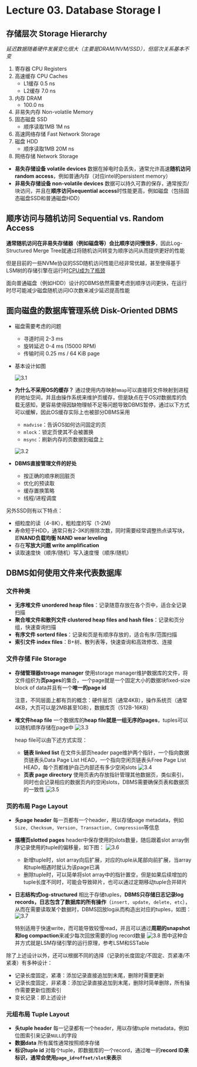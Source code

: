 # Lecture 03. Database Storage I

## 存储层次 Storage Hierarchy

*延迟数据随着硬件发展变化很大（主要是DRAM/NVM/SSD），但层次关系基本不变*

1. 寄存器 CPU Registers
2. 高速缓存 CPU Caches
   - L1缓存 0.5 ns
   - L2缓存 7.0 ns
3. 内存 DRAM
   - 100.0 ns
4. 非易失内存 Non-volatile Memory
5. 固态磁盘 SSD
   - 顺序读取1MB 1M ns
6. 高速网络存储 Fast Network Storage
7. 磁盘 HDD
   - 顺序读取1MB 20M ns
8. 网络存储 Network Storage

- **易失存储设备 volatile devices**
  数据在掉电时会丢失，通常允许高速**随机访问random access**，例如普通内存（对应intel的persistent memory）
- **非易失存储设备 non-volatile devices**
  数据可以持久可靠的保存，通常按页/块访问，并且在**顺序访问sequential access**时性能更高，例如磁盘（包括固态磁盘SSD和普通磁盘HDD）

## 顺序访问与随机访问 Sequential vs. Random Access

**通常随机访问在非易失存储器（例如磁盘等）会比顺序访问慢很多**，因此Log-Structured Merge Tree就通过将随机访问转变为顺序访问从而提供更好的性能

但是目前的一些NVMe协议的SSD随机访问性能已经非常优越，甚至使得基于LSM树的存储引擎在运行时[CPU成为了瓶颈]()

面向普通磁盘（例如HDD）设计的DBMS依然需要考虑到顺序访问更快，在运行时尽可能减少磁盘随机访问IO次数来减少延迟提高性能

## 面向磁盘的数据库管理系统 Disk-Oriented DBMS

- 磁盘需要考虑的问题
  - 寻道时间 2-3 ms
  - 旋转延迟 0-4 ms (15000 RPM)
  - 传输时间 0.25 ms / 64 KiB page
- 基本设计如图

  ![3.1](images/3.1.png)

- **为什么不采用OS的缓存？**
  通过使用内存映射`mmap`可以直接将文件映射到进程的地址空间，并且由操作系统来维护页缓存，但是缺点在于OS对数据库的负载无感知，更容易使得因缺物理帧不足等问题导致DBMS暂停，通过以下方式可以缓解，因此OS缓存实际上也被部分DBMS采用
  - `madvise`：告诉OS如何访问固定的页
  - `mlock`：锁定页使其不会被置换
  - `msync`：刷新内存的页数据到磁盘上
  
  ![3.2](images/3.2.png)
- **DBMS直接管理文件的好处**
  - 按正确的顺序刷回脏页
  - 优化的预读取
  - 缓存置换策略
  - 线程/进程调度

另外SSD则有以下特点：

- 细粒度的读（4-8K），粗粒度的写（1-2M)
- 寿命短于HDD，通常只有2-3K的擦除次数，同时需要经常调整热点读写块，即**NAND负载均衡 NAND wear leveling**
- 存在**写放大问题 write amplification**
- 读取速度快（顺序/随机）写入速度慢（顺序/随机）

## DBMS如何使用文件来代表数据库

### 文件种类

- **无序堆文件 unordered heap files**：记录随意存放在各个页中，适合全记录扫描
- **聚合堆文件和散列文件 clustered heap files and hash files**：记录和页分组，快速查询扫描
- **有序文件 sorterd files**：记录和页是有顺序存放的，适合有序/范围扫描
- **索引文件 index files**：B+树、散列表等，快速查询和高效修改、连接

### 文件存储 File Storage

- **存储管理器stroage manager**
  使用storage manager维护数据库的文件，将文件组织为**页pages**的集合，一个page就是一个固定大小的数据块fixed-size block of data并且有一个**唯一的page id**

  注意，不同层面上都有页的概念：硬件层页（通常4KB），操作系统页（通常4KB，大页可以是2MB甚至1GB），数据库页（512B-16KB）
- **堆文件heap file**
  一个数据库的**heap file就是一组无序的pages**，tuples可以以随机顺序存储在page中
  ![3.3](images/3.3.png)

  heap file可以由下述方式实现：
  - **链表 linked list**
    在文件头部页header page维护两个指针，一个指向数据页链表头Data Page List HEAD，一个指向空闲页链表头Free Page List HEAD，每个页都维护自己内部还有多少空闲slots
    ![3.4](images/3.4.png)
  - **页表 page directory**
    使用页表内存放指针管理其他数据页，类似索引，同时也会记录相应的数据页内的空闲slots，DBMS需要确保页表和数据页的一致性
    ![3.5](images/3.5.png)

### 页的布局 Page Layout

- **头page header**
  每一页都有一个header，用以存储page metadata，例如`Size, Checksum, Version, Transaction, Compression`等信息
- **插槽页slotted pages**
  header中保存使用的slots数量，随后跟着slot array倒序记录使用的tuple的偏移量，如下图：
  ![3.6](images/3.6.png)
  - 新增tuple时，slot array向后扩展，对应的tuple从尾部向前扩展，当array和tuple相遇时就认为该page已满
  - 删除tuple时，可以简单将slot array中的指针置空，但是如果后续增加的tuple长度不同时，可能会导致碎片，也可以通过定期移动tuple合并碎片
- **日志结构式log-structured**
  相比于存储tuples，**DBMS只存储日志记录log records，日志包含了数据库的所有操作**（`insert, update, delete, etc`），从而在需要读取某个数据时，DBMS回放log从而构造出对应的tuples，如图：
  ![3.7](images/3.7.png)

  特别适用于快速write，而可能导致较慢read，并且可以通过**周期的snapshot和log compaction**来减少每次回放需要的log record数量
  ![3.8](images/3.8.png)
  图中这种合并方式就是LSM存储引擎的运行原理，参考LSM和SSTable

除了上述设计以外，还可以根据不同的选择（记录的长度固定/不固定、页紧凑/不紧凑）有多种设计：

- 记录长度固定，紧凑：添加记录直接追加到末尾，删除时需要更新
- 记录长度固定，非紧凑：添加记录直接追加到末尾，删除时简单删除，所有操作需要更新位图索引
- 变长记录：即上述设计

### 元组布局 Tuple Layout

- **头tuple header**
  每一记录都有一个header，用以存储tuple metadata，例如位图索引来记录`NULL`的字段
- **数据data**
  所有属性通常按照顺序存储
- **标识tuple id**
  对每个tuple，即数据库的一个record，通过唯一的**record ID来标识，通常会使用`page_id+offset/slot`来表示**
